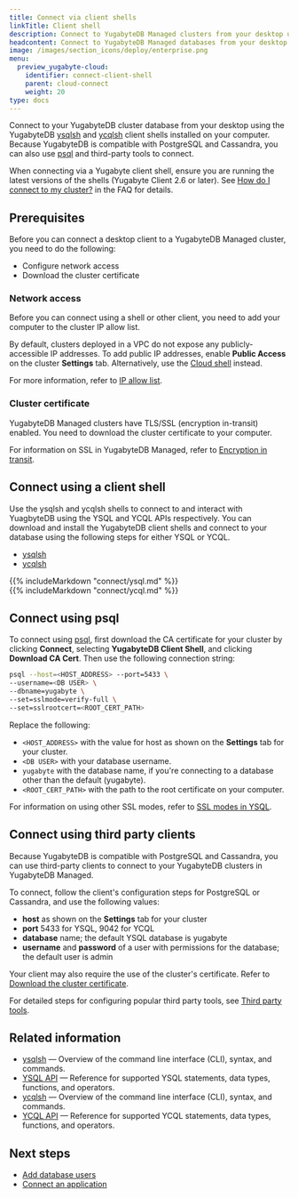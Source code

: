 ```yaml
---
title: Connect via client shells
linkTitle: Client shell
description: Connect to YugabyteDB Managed clusters from your desktop using a client shell
headcontent: Connect to YugabyteDB Managed databases from your desktop
image: /images/section_icons/deploy/enterprise.png
menu:
  preview_yugabyte-cloud:
    identifier: connect-client-shell
    parent: cloud-connect
    weight: 20
type: docs
---
```


Connect to your YugabyteDB cluster database from your desktop using the YugabyteDB [ysqlsh](../../../admin/ysqlsh/) and [ycqlsh](../../../admin/ycqlsh) client shells installed on your computer. Because YugabyteDB is compatible with PostgreSQL and Cassandra, you can also use [psql](https://www.postgresql.org/docs/current/app-psql.html) and third-party tools to connect.

When connecting via a Yugabyte client shell, ensure you are running the latest versions of the shells (Yugabyte Client 2.6 or later). See [How do I connect to my cluster?](../../../faq/yugabytedb-managed-faq/#how-do-i-connect-to-my-cluster) in the FAQ for details.

## Prerequisites

Before you can connect a desktop client to a YugabyteDB Managed cluster, you need to do the following:

- Configure network access
- Download the cluster certificate

### Network access

Before you can connect using a shell or other client, you need to add your computer to the cluster IP allow list.

By default, clusters deployed in a VPC do not expose any publicly-accessible IP addresses. To add public IP addresses, enable **Public Access** on the cluster **Settings** tab. Alternatively, use the [Cloud shell](../connect-cloud-shell/) instead.

For more information, refer to [IP allow list](../../cloud-secure-clusters/add-connections).

### Cluster certificate

YugabyteDB Managed clusters have TLS/SSL (encryption in-transit) enabled. You need to download the cluster certificate to your computer.

For information on SSL in YugabyteDB Managed, refer to [Encryption in transit](../../cloud-secure-clusters/cloud-authentication/).

## Connect using a client shell

Use the ysqlsh and ycqlsh shells to connect to and interact with YuagbyteDB using the YSQL and YCQL APIs respectively. You can download and install the YugabyteDB client shells and connect to your database using the following steps for either YSQL or YCQL.

<ul class="nav nav-tabs nav-tabs-yb">
  <li >
    <a href="#ysqlsh" class="nav-link active" id="ysqlsh-tab" data-toggle="tab" role="tab" aria-controls="ysqlsh" aria-selected="true">
      <i class="icon-postgres" aria-hidden="true"></i>
      ysqlsh
    </a>
  </li>
  <li>
    <a href="#ycqlsh" class="nav-link" id="ycqlsh-tab" data-toggle="tab" role="tab" aria-controls="ycqlsh" aria-selected="false">
      <i class="icon-cassandra" aria-hidden="true"></i>
      ycqlsh
    </a>
  </li>
</ul>

<div class="tab-content">
  <div id="ysqlsh" class="tab-pane fade show active" role="tabpanel" aria-labelledby="ysqlsh-tab">
  {{% includeMarkdown "connect/ysql.md" %}}
  </div>
  <div id="ycqlsh" class="tab-pane fade" role="tabpanel" aria-labelledby="ycqlsh-tab">
  {{% includeMarkdown "connect/ycql.md" %}}
  </div>
</div>

## Connect using psql

To connect using [psql](https://www.postgresql.org/docs/current/app-psql.html), first download the CA certificate for your cluster by clicking **Connect**, selecting **YugabyteDB Client Shell**, and clicking **Download CA Cert**. Then use the following connection string:

```sh
psql --host=<HOST_ADDRESS> --port=5433 \
--username=<DB USER> \
--dbname=yugabyte \
--set=sslmode=verify-full \
--set=sslrootcert=<ROOT_CERT_PATH>
```

Replace the following:

- `<HOST_ADDRESS>` with the value for host as shown on the **Settings** tab for your cluster.
- `<DB USER>` with your database username.
- `yugabyte` with the database name, if you're connecting to a database other than the default (yugabyte).
- `<ROOT_CERT_PATH>` with the path to the root certificate on your computer.

For information on using other SSL modes, refer to [SSL modes in YSQL](../../cloud-secure-clusters/cloud-authentication/#ssl-modes-in-ysql).

## Connect using third party clients

Because YugabyteDB is compatible with PostgreSQL and Cassandra, you can use third-party clients to connect to your YugabyteDB clusters in YugabyteDB Managed.

To connect, follow the client's configuration steps for PostgreSQL or Cassandra, and use the following values:

- **host** as shown on the **Settings** tab for your cluster
- **port** 5433 for YSQL, 9042 for YCQL
- **database** name; the default YSQL database is yugabyte
- **username** and **password** of a user with permissions for the database; the default user is admin

Your client may also require the use of the cluster's certificate. Refer to [Download the cluster certificate](../../cloud-secure-clusters/cloud-authentication/#download-your-cluster-certificate).

For detailed steps for configuring popular third party tools, see [Third party tools](../../../tools/).

## Related information

- [ysqlsh](../../../admin/ysqlsh/) — Overview of the command line interface (CLI), syntax, and commands.
- [YSQL API](../../../api/ysql/) — Reference for supported YSQL statements, data types, functions, and operators.
- [ycqlsh](../../../admin/ycqlsh/) — Overview of the command line interface (CLI), syntax, and commands.
- [YCQL API](../../../api/ycql/) — Reference for supported YCQL statements, data types, functions, and operators.

## Next steps

- [Add database users](../../cloud-secure-clusters/add-users/)
- [Connect an application](../connect-applications/)
